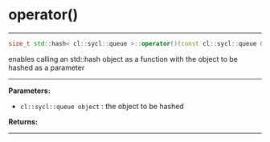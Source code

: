 # operator()

---

```cpp
size_t std::hash< cl::sycl::queue >::operator()(const cl::sycl::queue &object) const
```


enables calling an std::hash object as a function with the object to be hashed as a parameter 


---
**Parameters:**

 - `cl::sycl::queue object`
: the object to be hashed 

**Returns:** 

---
